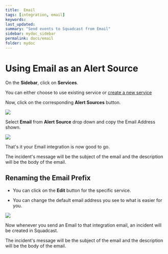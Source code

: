 ```yaml
---
title:  Email
tags: [integration, email]
keywords: 
last_updated: 
summary: "Send events to Squadcast from Email"
sidebar: mydoc_sidebar
permalink: docs/email
folder: mydoc
---
```


# Using Email as an Alert Source

On the **Sidebar**, click on **Services**.

You can either choose to use existing service or [create a new service](adding-a-service-1)

Now, click on the corresponding **Alert Sources** button.

![](images/integration_1.png)

Select **Email** from  **Alert Source** drop down and copy the Email Address shown.

![](images/email_1.png)

That's it your Email integration is now good to go.

The incident's message will be the subject of the email and the description will be the body of the email.

## Renaming the Email Prefix

- You can click on the **Edit** button for the specific service. 

- You can change the default email address you see to what is easier for you. 

![](images/email_2.png)

Now whenever you send an Email to that integration email, an incident will be created in Squadcast.

The incident's message will be the subject of the email and the description will be the body of the email.